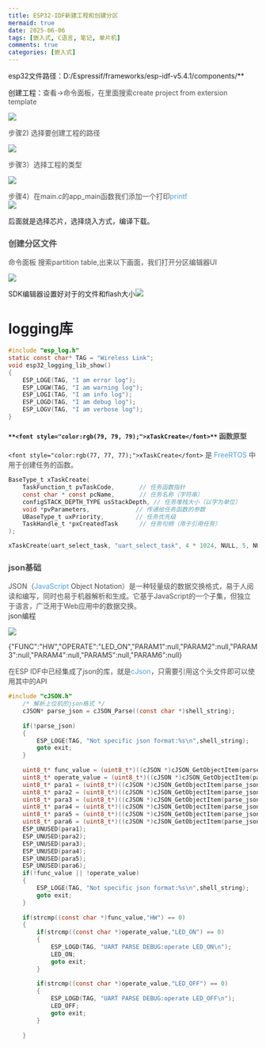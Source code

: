 ```yaml
---
title: ESP32-IDF新建工程和创建分区
mermaid: true
date: 2025-06-06
tags: [嵌入式, C语言, 笔记, 单片机]
comments: true
categories: [嵌入式]
---
```


esp32文件路径：D:/Espressif/frameworks/esp-idf-v5.4.1/components/**

创建工程：<font style="color:rgb(77, 77, 77);">查看->命令面板，在里面搜索create project from extersion template</font>

![](/images/posts/ESP32-IDF新建工程和创建分区/1.png)

<font style="color:rgb(77, 77, 77);">步骤2) 选择要创建工程的路径</font>

![](/images/posts/ESP32-IDF新建工程和创建分区/2.png)

<font style="color:rgb(77, 77, 77);">步骤3）选择工程的类型</font>

![](/images/posts/ESP32-IDF新建工程和创建分区/3.png)

<font style="color:rgb(77, 77, 77);">步骤4）在main.c的app_main函数我们添加一个打印</font><font style="color:rgb(78, 161, 219) !important;">printf</font><font style="color:rgb(77, 77, 77);">  
</font><font style="color:rgb(77, 77, 77);"> </font>![](/images/posts/ESP32-IDF新建工程和创建分区/4.png)

后面就是选择芯片，选择烧入方式，编译下载。

### <font style="color:rgb(79, 79, 79);">创建分区文件</font>
<font style="color:rgb(77, 77, 77);">命令面板 搜索partition table,出来以下画面，我们打开分区编辑器UI</font>

![](/images/posts/ESP32-IDF新建工程和创建分区/5.png)

SDK编辑器设置好对于的文件和flash大小![](/images/posts/ESP32-IDF新建工程和创建分区/6.png)

# <font style="color:rgb(34, 34, 38);">logging库</font>
```c
#include "esp_log.h"
static const char* TAG = "Wireless Link";
void esp32_logging_lib_show()
{
    ESP_LOGE(TAG, "I am error log");
    ESP_LOGW(TAG, "I am warning log");
    ESP_LOGI(TAG, "I am info log");
    ESP_LOGD(TAG, "I am debug log");
    ESP_LOGV(TAG, "I am verbose log");
}
```

#### `**<font style="color:rgb(79, 79, 79);">xTaskCreate</font>**`**<font style="color:rgb(79, 79, 79);"> 函数原型</font>**
`<font style="color:rgb(77, 77, 77);">xTaskCreate</font>`<font style="color:rgb(77, 77, 77);"> 是 </font><font style="color:rgb(78, 161, 219) !important;">FreeRTOS</font><font style="color:rgb(77, 77, 77);"> 中用于创建任务的函数。</font>

```c
BaseType_t xTaskCreate(
    TaskFunction_t pvTaskCode,       // 任务函数指针
    const char * const pcName,       // 任务名称（字符串）
    configSTACK_DEPTH_TYPE usStackDepth, // 任务堆栈大小（以字为单位）
    void *pvParameters,             // 传递给任务函数的参数
    UBaseType_t uxPriority,         // 任务优先级
    TaskHandle_t *pxCreatedTask      // 任务句柄（用于引用任务）
);

xTaskCreate(uart_select_task, "uart_select_task", 4 * 1024, NULL, 5, NULL);
```

### <font style="color:rgb(79, 79, 79);"></font><font style="color:rgb(79, 79, 79);">json基础</font>
<font style="color:rgb(77, 77, 77);">JSON（</font><font style="color:rgb(78, 161, 219) !important;">JavaScript</font><font style="color:rgb(77, 77, 77);"> Object Notation）是一种轻量级的数据交换格式，易于人阅读和编写，同时也易于机器解析和生成。它基于JavaScript的一个子集，但独立于语言，广泛用于Web应用中的数据交换。</font><font style="color:rgb(51, 51, 51);">  
</font><font style="color:rgb(51, 51, 51);">json编程</font>

![](/images/posts/ESP32-IDF新建工程和创建分区/7.png)

<font style="color:rgb(51, 51, 51);">{"FUNC":"HW","OPERATE":"LED_ON","PARAM1":null,"PARAM2":null,"PARAM3":null,"PARAM4":null,"PARAM5":null,"PARAM6":null}</font>

<font style="color:rgb(77, 77, 77);">在ESP IDF中已经集成了json的库，就是</font><font style="color:rgb(78, 161, 219) !important;">cJson</font><font style="color:rgb(77, 77, 77);">，只需要引用这个头文件即可以使用其中的API</font>

```c
#include "cJSON.h"
    /* 解析上位机的json格式 */
    cJSON* parse_json = cJSON_Parse((const char *)shell_string);
 
    if(!parse_json)
    {
        ESP_LOGE(TAG, "Not specific json format:%s\n",shell_string);
        goto exit;
    }
 
    uint8_t* func_value = (uint8_t*)((cJSON *)cJSON_GetObjectItem(parse_json,"FUNC"))->valuestring;
    uint8_t* operate_value = (uint8_t*)((cJSON *)cJSON_GetObjectItem(parse_json,"OPERATE"))->valuestring;
    uint8_t* para1 = (uint8_t*)((cJSON *)cJSON_GetObjectItem(parse_json,"PARAM1"))->valuestring;
    uint8_t* para2 = (uint8_t*)((cJSON *)cJSON_GetObjectItem(parse_json,"PARAM2"))->valuestring;
    uint8_t* para3 = (uint8_t*)((cJSON *)cJSON_GetObjectItem(parse_json,"PARAM3"))->valuestring;
    uint8_t* para4 = (uint8_t*)((cJSON *)cJSON_GetObjectItem(parse_json,"PARAM4"))->valuestring;
    uint8_t* para5 = (uint8_t*)((cJSON *)cJSON_GetObjectItem(parse_json,"PARAM5"))->valuestring;
    uint8_t* para6 = (uint8_t*)((cJSON *)cJSON_GetObjectItem(parse_json,"PARAM6"))->valuestring;
    ESP_UNUSED(para1);
    ESP_UNUSED(para2);
    ESP_UNUSED(para3);
    ESP_UNUSED(para4);
    ESP_UNUSED(para5);
    ESP_UNUSED(para6);
    if(!func_value || !operate_value)
    {
        ESP_LOGE(TAG, "Not specific json format:%s\n",shell_string);
        goto exit;
    }
 
    if(strcmp((const char *)func_value,"HW") == 0)
    {
        if(strcmp((const char *)operate_value,"LED_ON") == 0)
        {
            ESP_LOGD(TAG, "UART PARSE DEBUG:operate LED_ON\n");
            LED_ON;
            goto exit;
        }
 
        if(strcmp((const char *)operate_value,"LED_OFF") == 0)
        {
            ESP_LOGD(TAG, "UART PARSE DEBUG:operate LED_OFF\n");
            LED_OFF;
            goto exit;
        }
 
    }
```

